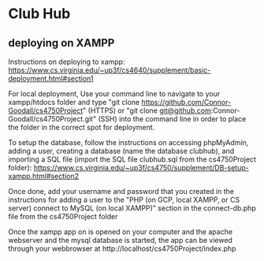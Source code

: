 # Club Hub
## deploying on XAMPP

Instructions on deploying to xampp: https://www.cs.virginia.edu/~up3f/cs4640/supplement/basic-deployment.html#section1

For local deployment, Use your command line to navigate to your xampp/htdocs folder and type "git clone https://github.com/Connor-Goodall/cs4750Project" (HTTPS) or "git clone git@github.com:Connor-Goodall/cs4750Project.git" (SSH) into the command line in order to place the folder in the correct spot for deployment.

To setup the database, follow the instructions on accessing phpMyAdmin, adding a user, creating a database (name the database clubhub), and importing a SQL file (import the SQL file clubhub.sql from the cs4750Project folder): https://www.cs.virginia.edu/~up3f/cs4750/supplement/DB-setup-xampp.html#section2

Once done, add your username and password that you created in the instructions for adding a user to the "PHP (on GCP, local XAMPP, or CS server) connect to MySQL (on local XAMPP)" section in the connect-db.php file from the cs4750Project folder

Once the xampp app on is opened on your computer and the apache webserver and the mysql database is started, the app can be viewed through your webbrowser at http://localhost/cs4750Project/index.php
